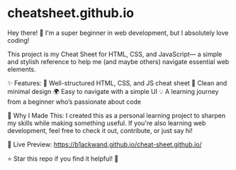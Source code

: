 # cheatsheet.github.io

Hey there! 👋 I'm a super beginner in web development,
but I absolutely love coding! 

This project is my Cheat Sheet for HTML, CSS, and JavaScript—
a simple and stylish reference to help me (and maybe others) navigate essential web elements.

✨ Features:
📄 Well-structured HTML, CSS, and JS cheat sheet
🎨 Clean and minimal design
🌍 Easy to navigate with a simple UI
💡 A learning journey from a beginner who’s passionate about code

📌 Why I Made This:
I created this as a personal learning project to sharpen my skills while making something useful. 
If you're also learning web development, feel free to check it out, contribute, or just say hi!

🔗 Live Preview:  https://b1ackwand.github.io/cheat-sheet.github.io/

⭐ Star this repo if you find it helpful! 🚀
